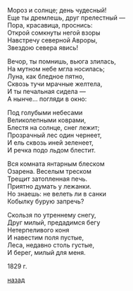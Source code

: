 Мороз и солнце; день чудесный! \
Еще ты дремлешь, друг прелестный — \
Пора, красавица, проснись: \
Открой сомкнуты негой взоры \
Навстречу северной Авроры, \
Звездою севера явись! 

Вечор, ты помнишь, вьюга злилась, \
На мутном небе мгла носилась; \
Луна, как бледное пятно, \
Сквозь тучи мрачные желтела, \
И ты печальная сидела — \
А нынче… погляди в окно: 

Под голубыми небесами \
Великолепными коврами, \
Блестя на солнце, снег лежит; \
Прозрачный лес один чернеет, \
И ель сквозь иней зеленеет, \
И речка подо льдом блестит. 

Вся комната янтарным блеском \
Озарена. Веселым треском \
Трещит затопленная печь. \
Приятно думать у лежанки. \
Но знаешь: не велеть ли в санки \
Кобылку бурую запречь? 

Скользя по утреннему снегу, \
Друг милый, предадимся бегу \
Нетерпеливого коня \
И навестим поля пустые, \
Леса, недавно столь густые,  
И берег, милый для меня.

1829 г.

[назад](./../index.md)